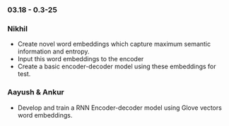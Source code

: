 ### 03.18 - 0.3-25


### Nikhil

* Create novel word embeddings which capture maximum semantic information and
  entropy.
* Input this word embeddings to the encoder
* Create a basic encoder-decoder model using these embeddings for test.

### Aayush & Ankur
* Develop and train a RNN Encoder-decoder model using Glove vectors word embeddings.




